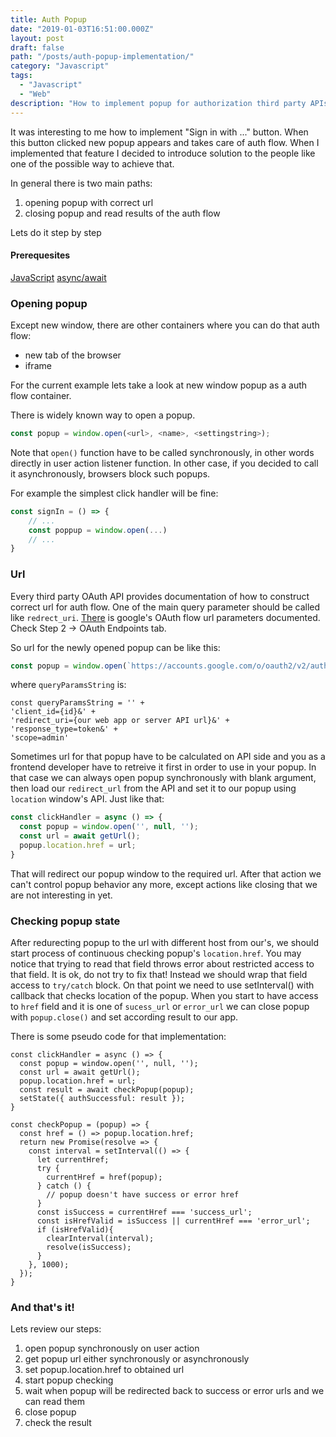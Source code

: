 ```yaml
---
title: Auth Popup
date: "2019-01-03T16:51:00.000Z"
layout: post
draft: false
path: "/posts/auth-popup-implementation/"
category: "Javascript"
tags:
  - "Javascript"
  - "Web"
description: "How to implement popup for authorization third party APIs"
---
```


It was interesting to me how to implement "Sign in with ..." button. When this button
clicked new popup appears and takes care of auth flow. When I implemented that feature
I decided to introduce solution to the people like one of the possible way to achieve that.

In general there is two main paths:

1. opening popup with correct url
2. closing popup and read results of the auth flow

Lets do it step by step

#### Prerequesites
[JavaScript](https://en.wikipedia.org/wiki/JavaScript)
[async/await](https://hackernoon.com/understanding-async-await-in-javascript-1d81bb079b2c)


### Opening popup

Except new window, there are other containers where you can do that auth flow:

* new tab of the browser
* iframe

For the current example lets take a look at new window popup as a auth flow container.

There is widely known way to open a popup.

```javascript
const popup = window.open(<url>, <name>, <settingstring>);
```

Note that `open()` function have to be called synchronously, in other words directly
in user action listener function. In other case, if you decided to call it asynchronously,
browsers block such popups.

For example the simplest click handler will be fine:

```javascript
const signIn = () => {
	// ...
	const poppup = window.open(...)
	// ...
}
```

### Url

Every third party OAuth API provides documentation of how to construct correct url for
auth flow. One of the main query parameter should be called like `redrect_uri`.
[There](https://developers.google.com/identity/protocols/OAuth2UserAgent) is google's OAuth flow url parameters documented.
Check Step 2 -> OAuth Endpoints tab.

So url for the newly opened popup can be like this:

```javascript
const popup = window.open(`https://accounts.google.com/o/oauth2/v2/auth?${queryParamsString}`);

```

where `queryParamsString` is:

```
const queryParamsString = '' +
'client_id={id}&' +
'redirect_uri={our web app or server API url}&' +
'response_type=token&' +
'scope=admin'
```

Sometimes url for that popup have to be calculated on API side and you as a frontend developer
have to retreive it first in order to use in your popup. In that case we can always open
popup synchronously with blank <url> argument, then load our `redirect_url` from the API and
set it to our popup using `location` window's API. Just like that:

```javascript
const clickHandler = async () => {
  const popup = window.open('', null, '');
  const url = await getUrl();
  popup.location.href = url;
}

```

That will redirect our popup window to the required url. After that action we can't control
popup behavior any more, except actions like closing that we are not interesting in yet.

### Checking popup state

After redurecting popup to the url with different host from our's, we should start process of
continuous checking popup's `location.href`. You may notice that trying to read that field
throws error about restricted access to that field. It is ok, do not try to fix that!
Instead we should wrap that field access to `try/catch` block.
On that point we need to use setInterval() with callback that checks location of the popup.
When you start to have access to `href` field and it is one of `sucess_url` or `error_url` we can
close popup with `popup.close()` and set according result to our app.

There is some pseudo code for that implementation:

```
const clickHandler = async () => {
  const popup = window.open('', null, '');
  const url = await getUrl();
  popup.location.href = url;
  const result = await checkPopup(popup);
  setState({ authSuccessful: result });
}

const checkPopup = (popup) => {
  const href = () => popup.location.href;
  return new Promise(resolve => {
    const interval = setInterval(() => {
      let currentHref; 
      try {
        currentHref = href(popup);
      } catch () {
        // popup doesn't have success or error href
      }
      const isSuccess = currentHref === 'success_url';
      const isHrefValid = isSuccess || currentHref === 'error_url';
      if (isHrefValid){
        clearInterval(interval);
        resolve(isSuccess);
      }
    }, 1000);  
  });
}
```

### And that's it!

Lets review our steps:

1. open popup synchronously on user action
2. get popup url either synchronously or asynchronously
3. set popup.location.href to obtained url
4. start popup checking
5. wait when popup will be redirected back to success or error urls and we can read them
6. close popup
7. check the result
